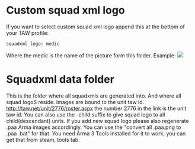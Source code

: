 # Custom squad xml logo
If you want to select custom squad xml logo append this at the bottom of your TAW profile: 
```
squadxml logo: medic
```
Where the medic is the name of the picture form this folder.
Example:
![](http://image.prntscr.com/image/073dd00233364e4e82f6206126220905.png)

# Squadxml data folder
This is the folder where all squadxmls are generated into. And where all squad logoS reside.
Images are bound to the unit taw id. http://taw.net/unit/2776/roster.aspx the number 2776 in the link is the unit taw id.
You can also use the -child suffix to give squad logo to all child(descendant) units.
If you add new squad logo please also regenerate .paa Arma images accordingly. 
You can use the "convert all .paa.png to .paa .bat" for that. You need Arma 3 Tools installed for it to work, you can get that from steam, tools tab.
